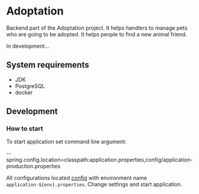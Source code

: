 # Adoptation

Backend part of the Adoptation project.
It helps handlers to manage pets who are going to be adopted.
It helps people to find a new animal friend.

In development...

## System requirements

- JDK
- PostgreSQL
- docker

## Development

### How to start

To start application set command line argument:

  --spring.config.location=classpath:application.properties,config/application-production.properties


All configurations located [config](./config) with environment name `application-${env}.properties`. 
Change settings and start application.